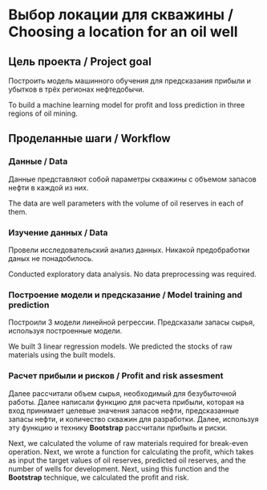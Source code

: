# Выбор локации для скважины / Choosing a location for an oil well

## Цель проекта / Project goal
Построить модель машинного обучения для предсказания прибыли и убытков в трёх регионах нефтедобычи.

To build a machine learning model for profit and loss prediction in three regions of oil mining.

## Проделанные шаги / Workflow

### Данные / Data
Данные представляют собой параметры скважины с объемом запасов нефти в каждой из них.

The data are well parameters with the volume of oil reserves in each of them.

### Изучение данных / Data
Провели исследовательский анализ данных. Никакой предобработки даных не понадобилось.

Conducted exploratory data analysis. No data preprocessing was required.

### Построение модели и предсказание / Model training and prediction
Построили 3 модели линейной регрессии. Предсказали запасы сырья, используя построенные модели.

We built 3 linear regression models. We predicted the stocks of raw materials using the built models.

### Расчет прибыли и рисков / Profit and risk assesment
Далее рассчитали объем сырья, необходимый для безубыточной работы. Далее написали функцию для расчета прибыли, которая на вход принимает целевые значения запасов нефти, предсказанные запасы нефти, и количество скважин для разработки. Далее, используя эту функцию и технику **Bootstrap** рассчитали прибыль и риски.

Next, we calculated the volume of raw materials required for break-even operation. Next, we wrote a function for calculating the profit, which takes as input the target values of oil reserves, predicted oil reserves, and the number of wells for development. Next, using this function and the **Bootstrap** technique, we calculated the profit and risk.